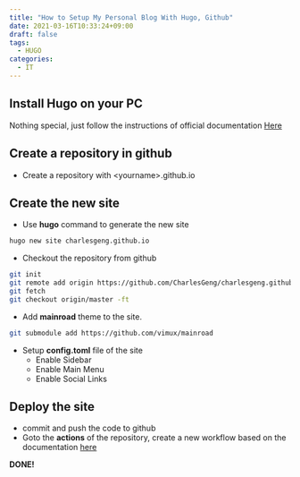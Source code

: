 ```yaml
---
title: "How to Setup My Personal Blog With Hugo, Github"
date: 2021-03-16T10:33:24+09:00
draft: false
tags: 
  - HUGO
categories: 
  - IT
---
```


## Install Hugo on your PC

Nothing special, just follow the instructions of official documentation [Here](https://gohugo.io/getting-started/installing/)

## Create a repository in github

- Create a repository with \<yourname\>.github.io

## Create the new site

- Use **hugo** command to generate the new site

```bash
hugo new site charlesgeng.github.io
```

- Checkout the repository from github

```bash
git init
git remote add origin https://github.com/CharlesGeng/charlesgeng.github.io.git
git fetch
git checkout origin/master -ft
```

- Add **mainroad** theme to the site.

```bash
git submodule add https://github.com/vimux/mainroad

```

- Setup **config.toml** file of the site
  - Enable Sidebar
  - Enable Main Menu
  - Enable Social Links

## Deploy the site

- commit and push the code to github
- Goto the **actions** of the repository, create a new workflow based on the documentation [here](https://gohugo.io/hosting-and-deployment/hosting-on-github/)

**DONE!**

